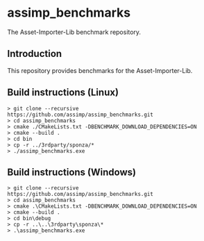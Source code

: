 # assimp_benchmarks
The Asset-Importer-Lib benchmark repository.

## Introduction
This repository provides benchmarks for the Asset-Importer-Lib.

## Build instructions (Linux)
```
> git clone --recursive https://github.com/assimp/assimp_benchmarks.git
> cd assimp_benchmarks
> cmake ./CMakeLists.txt -DBENCHMARK_DOWNLOAD_DEPENDENCIES=ON
> cmake --build .
> cd bin
> cp -r ../3rdparty/sponza/*
> ./assimp_benchmarks.exe
```

## Build instructions (Windows)
```
> git clone --recursive https://github.com/assimp/assimp_benchmarks.git
> cd assimp_benchmarks
> cmake .\CMakeLists.txt -DBENCHMARK_DOWNLOAD_DEPENDENCIES=ON
> cmake --build .
> cd bin\debug
> cp -r ..\..\3rdparty\sponza\*
> .\assimp_benchmarks.exe
```
